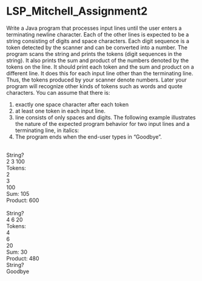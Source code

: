 # LSP_Mitchell_Assignment2

Write a Java program that processes input lines until the user enters a terminating newline character. Each of the other lines is expected to be a string consisting of digits and space characters. Each digit sequence is a token detected by the scanner and can be converted into a number. The program scans the string and prints the tokens (digit sequences in the string). It also prints the sum and product of the numbers denoted by the tokens on the line. It should print each token and the sum and product on a different line. 
It does this for each input line other than the terminating line. 
Thus, the tokens produced by your scanner denote numbers. Later your program will recognize other kinds of tokens such as words and quote characters. 
You can assume that there is: 
1.	exactly one space character after each token
2.	at least one token in each input line. 
3.	line consists of only spaces and digits. The following example illustrates the nature of the expected program behavior for two input lines and a terminating line, in italics: 
4.	The program ends when the end-user types in “Goodbye”.
<br>
String? <br>
2 3 100 <br>
Tokens: <br>
2 <br>
3 <br>
100 <br>
Sum: 105 <br>
Product: 600 <br>
<br>
String? <br>
4 6 20 <br>
Tokens: <br>
4 <br>
6 <br>
20 <br>
Sum: 30 <br>
Product: 480 <br>
String? <br>
Goodbye
